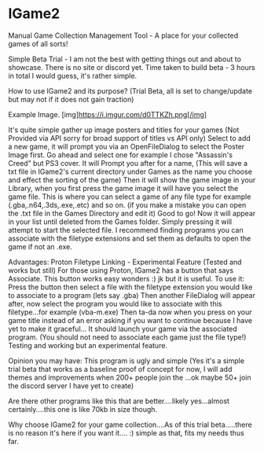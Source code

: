 # IGame2
Manual Game Collection Management Tool - A place for your collected games of all sorts!

Simple Beta Trial - I am not the best with getting things out and about to showcase. There is no site or discord yet.
Time taken to build beta - 3 hours in total I would guess, it's rather simple.

How to use IGame2 and its purpose? (Trial Beta, all is set to change/update but may not if it does not gain traction)

Example Image.
[img]https://i.imgur.com/d0TTKZh.png[/img]

It's quite simple gather up image posters and titles for your games (Not Provided via API sorry for broad support of titles vs API only)
Select to add a new game, it will prompt you via an OpenFileDialog to select the Poster Image first. 
Go ahead and select one for example I chose "Assassin's Creed" but PS3 cover.
It will Prompt you after for a name, (This will save a txt file in IGame2's current directory under Games as the name you choose and effect the sorting of the game)
Then it will show the game image in your Library, when you first press the game image it will have you select the game file. 
This is where you can select a game of any file type for example (.gba,.n64,.3ds,.exe,.etc) and so on.
(if you make a mistake you can open the .txt file in the Games Directory and edit it)
Good to go! Now it will appear in your list until deleted from the Games folder. Simply pressing it will attempt to start the selected file.
I recommend finding programs you can associate with the filetype extensions and set them as defaults to open the game if not an .exe.

Advantages: Proton Filetype Linking - Experimental Feature (Tested and works but still)
For those using Proton, IGame2 has a button that says Associate. This button works easy wonders :) jk but it is useful.
To use it: Press the button then select a file with the filetype extension you would like to associate to a program (lets say .gba)
Then another FileDialog will appear after, now select the program you would like to associate with this filetype...for example (vba-m.exe)
Then ta-da now when you press on your game title instead of an error asking if you want to continue because I have yet to make it graceful...
It should launch your game via the associated program. (You should not need to associate each game just the file type!)
Testing and working but an experimental feature.

Opinion you may have: This program is ugly and simple (Yes it's a simple trial beta that works as a baseline proof of concept for now, I will add themes and improvements when 200+ people join the ...ok maybe 50+ join the discord server I have yet to create)

Are there other programs like this that are better....likely yes...almost certainly....this one is like 70kb in size though.

Why choose IGame2 for your game collection....As of this trial beta.....there is no reason it's here if you want it.... :) simple as that, fits my needs thus far.


